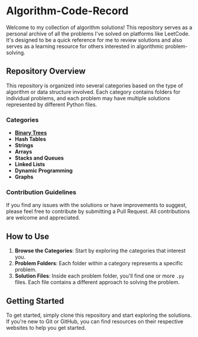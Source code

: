 # Algorithm-Code-Record

Welcome to my collection of algorithm solutions! This repository serves as a personal archive of all the problems I've solved on platforms like LeetCode. It's designed to be a quick reference for me to review solutions and also serves as a learning resource for others interested in algorithmic problem-solving.

## Repository Overview

This repository is organized into several categories based on the type of algorithm or data structure involved. Each category contains folders for individual problems, and each problem may have multiple solutions represented by different Python files.

### Categories

- **[Binary Trees](https://github.com/Althealam/Algorithm-Code-Record/tree/main/%E4%BA%8C%E5%8F%89%E6%A0%91)**
- **Hash Tables**
- **Strings**
- **Arrays**
- **Stacks and Queues**
- **Linked Lists**
- **Dynamic Programming**
- **Graphs**


### Contribution Guidelines

If you find any issues with the solutions or have improvements to suggest, please feel free to contribute by submitting a Pull Request. All contributions are welcome and appreciated.

## How to Use

1. **Browse the Categories**: Start by exploring the categories that interest you.
2. **Problem Folders**: Each folder within a category represents a specific problem.
3. **Solution Files**: Inside each problem folder, you'll find one or more `.py` files. Each file contains a different approach to solving the problem.

## Getting Started

To get started, simply clone this repository and start exploring the solutions. If you're new to Git or GitHub, you can find resources on their respective websites to help you get started.
